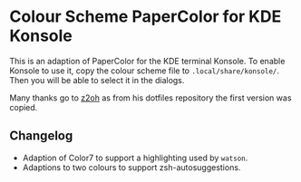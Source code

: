 # Colour Scheme PaperColor for KDE Konsole

This is an adaption of PaperColor for the KDE terminal Konsole. To enable
Konsole to use it, copy the colour scheme file to `.local/share/konsole/`. Then
you will be able to select it in the dialogs.

Many thanks go to [z2oh](https://github.com/z2oh|z2oh) as from his dotfiles
repository the first version was copied.


## Changelog

  * Adaption of Color7 to support a highlighting used by `watson`.
  * Adaptions to two colours to support zsh-autosuggestions.
